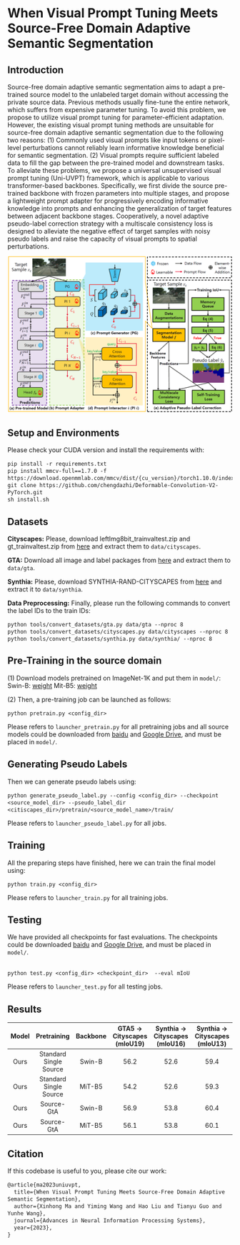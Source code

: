 # When Visual Prompt Tuning Meets Source-Free Domain Adaptive Semantic Segmentation

## Introduction
Source-free domain adaptive semantic segmentation aims to adapt a pre-trained source model to the unlabeled target domain without accessing the private source data. Previous methods usually fine-tune the entire network, which suffers from expensive parameter tuning. To avoid this problem, we propose to utilize visual prompt tuning for parameter-efficient adaptation. However, the existing visual prompt tuning methods are unsuitable for source-free domain adaptive semantic segmentation due to the following two reasons: (1) Commonly used visual prompts like input tokens or pixel-level perturbations cannot reliably learn informative knowledge beneficial for semantic segmentation. (2) Visual prompts require sufficient labeled data to fill the gap between the pre-trained model and downstream tasks. To alleviate these problems, we propose a universal unsupervised visual prompt tuning (Uni-UVPT) framework, which is applicable to various transformer-based backbones. Specifically, we first divide the source pre-trained backbone with frozen parameters into multiple stages, and propose a lightweight prompt adapter for progressively encoding informative knowledge into prompts and enhancing the generalization of target features between adjacent backbone stages. Cooperatively, a novel adaptive pseudo-label correction strategy with a multiscale consistency loss is designed to alleviate the negative effect of target samples with noisy pseudo labels and raise the capacity of visual prompts to spatial perturbations. 

<img src="assets/model.PNG" style="zoom:50%;" />

## Setup and Environments

Please check your CUDA version and install the requirements with:

```shell
pip install -r requirements.txt
pip install mmcv-full==1.7.0 -f  https://download.openmmlab.com/mmcv/dist/{cu_version}/torch1.10.0/index.html
git clone https://github.com/chengdazhi/Deformable-Convolution-V2-PyTorch.git
sh install.sh
```




## Datasets

**Cityscapes:** Please, download leftImg8bit_trainvaltest.zip and
gt_trainvaltest.zip from [here](https://www.cityscapes-dataset.com/downloads/)
and extract them to `data/cityscapes`.

**GTA:** Download all image and label packages from
[here](https://download.visinf.tu-darmstadt.de/data/from_games/) and extract
them to `data/gta`.

**Synthia:** Please, download SYNTHIA-RAND-CITYSCAPES from
[here](http://synthia-dataset.net/downloads/) and extract it to `data/synthia`.



**Data Preprocessing:** Finally, please run the following commands to convert the label IDs to the
train IDs:

```shell
python tools/convert_datasets/gta.py data/gta --nproc 8
python tools/convert_datasets/cityscapes.py data/cityscapes --nproc 8
python tools/convert_datasets/synthia.py data/synthia/ --nproc 8
```

## Pre-Training in the source domain

(1) Download models pretrained on ImageNet-1K and put them in `model/`:
Swin-B: [weight](https://download.openmmlab.com/mmsegmentation/v0.5/pretrain/swin/swin_base_patch4_window7_224_20220317-e9b98025.pth)
Mit-B5: [weight](https://drive.google.com/drive/folders/1b7bwrInTW4VLEm27YawHOAMSMikga2Ia?usp=sharing)

(2) Then, a pre-training job can be launched as follows:
```shell
python pretrain.py <config_dir>
```
Please refers to `launcher_pretrain.py` for all pretraining jobs
and all source models could be downloaded from [baidu](https://pan.baidu.com/s/156HXFY3Cjoa-ngSox-tMWA?pwd=jit1) and [Google Drive](https://drive.google.com/drive/folders/1KXy4axpESMi97SHKbzw9hpeQ1fBJvb2_?usp=sharing), and must be placed in `model/`.

## Generating Pseudo Labels
Then we can generate pseudo labels using:
```shell
python generate_pseudo_label.py --config <config_dir> --checkpoint <source_model_dir> --pseudo_label_dir <citiscapes_dir>/pretrain/<source_model_name>/train/
```
Please refers to `launcher_pseudo_label.py` for all jobs.

## Training
All the preparing steps have finished, here we can train the final model using:
```shell
python train.py <config_dir>
```
Please refers to `launcher_train.py` for all training jobs.


## Testing
We have provided all checkpoints for fast evaluations.
The checkpoints could be downloaded [baidu](https://pan.baidu.com/s/156HXFY3Cjoa-ngSox-tMWA?pwd=jit1) and [Google Drive](https://drive.google.com/drive/folders/1KXy4axpESMi97SHKbzw9hpeQ1fBJvb2_?usp=sharing), and must be placed in `model/`.
```shell

python test.py <config_dir> <checkpoint_dir>  --eval mIoU
```
Please refers to `launcher_test.py` for all testing jobs.


## Results
| Model | Pretraining |Backbone| GTA5 -> Cityscapes (mIoU19) | Synthia -> Cityscapes (mIoU16)|  Synthia -> Cityscapes (mIoU13) |
|:----:|:----------:|:----:|:----:|:----:|:----:|
Ours | Standard Single Source | Swin-B | 56.2 | 52.6 | 59.4 | 
Ours | Standard Single Source | MiT-B5 | 54.2 | 52.6 | 59.3 | 
Ours | Source-GtA             | Swin-B | 56.9 | 53.8 | 60.4 |
Ours | Source-GtA             | MiT-B5 | 56.1 | 53.8 | 60.1 | 


## Citation
If this codebase is useful to you, please cite our work:
```
@article{ma2023uniuvpt,
  title={When Visual Prompt Tuning Meets Source-Free Domain Adaptive Semantic Segmentation},
  author={Xinhong Ma and Yiming Wang and Hao Liu and Tianyu Guo and Yunhe Wang},
  journal={Advances in Neural Information Processing Systems},
  year={2023},
}
```
